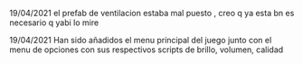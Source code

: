 19/04/2021 el prefab de ventilacion estaba mal puesto , creo q ya esta bn es necesario q yabi lo mire

19/04/2021  Han sido añadidos el menu principal del juego junto con el menu de opciones con sus respectivos scripts de brillo, volumen, calidad
